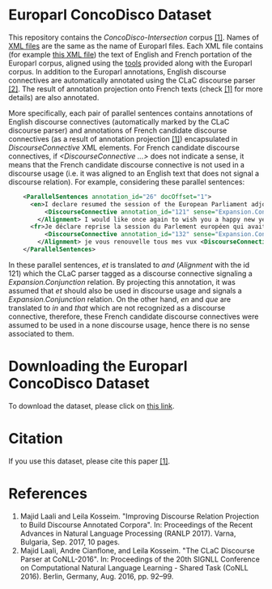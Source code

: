 # Europarl ConcoDisco Dataset

This repository contains the *ConcoDisco-Intersection* corpus [\[1\]](#markdown-header-references). Names of [XML files](https://bitbucket.org/mjlaali/europarl-concodisco/src/0ff1801dcba18d91d38025fffdb2e30d1acddca0/xml-files/?at=master) are the same as the name of Europarl files. Each XML file contains (for example [this XML file](https://bitbucket.org/mjlaali/europarl-concodisco/src/0ff1801dcba18d91d38025fffdb2e30d1acddca0/xml-files/ep-00-01-17.xml?at=master)) the text of English and French portation of the Europarl corpus, aligned using the [tools](http://www.statmt.org/europarl/v7/tools.tgz) provided along with the Europarl corpus. In addition to the Europarl annotations, English discourse connectives are automatically annotated using the CLaC discourse parser [\[2\]](#markdown-header-references). The result of annotation projection onto French texts (check [\[1\]](#markdown-header-references) for more details) are also annotated.

More specifically, each pair of parallel sentences contains annotations of English discourse connectives (automatically marked by the CLaC discourse parser) and annotations of French candidate discourse connectives (as a result of annotation projection [\[1\]](#markdown-header-references)) encapsulated in *DiscourseConnective* XML elements. For French candidate discourse connectives, if *<DiscourseConnective ...>* does not indicate a sense, it means that the French candidate discourse connective is not used in a discourse usage (i.e. it was aligned to an English text that does not signal a discourse relation). For example, considering these parallel sentences:

```xml
    <ParallelSentences annotation_id="26" docOffset="1">
      <en>I declare resumed the session of the European Parliament adjourned on Friday 17 December 1999, <Alignment alignment="Alignment-132" annotation_id="121">
          <DiscourseConnective annotation_id="121" sense="Expansion.Conjunction">and</DiscourseConnective>
        </Alignment> I would like once again to wish you a happy new year in the hope that you enjoyed a pleasant festive period.</en>
      <fr>Je déclare reprise la session du Parlement européen qui avait été interrompue le vendredi 17 décembre dernier <Alignment alignment="Alignment-121" annotation_id="132">
          <DiscourseConnective annotation_id="132" sense="Expansion.Conjunction">et</DiscourseConnective>
        </Alignment> je vous renouvelle tous mes vux <DiscourseConnective annotation_id="167">en</DiscourseConnective> espérant <DiscourseConnective annotation_id="179">que</DiscourseConnective> vous avez passé de bonnes vacances.</fr>
    </ParallelSentences>
```

In these parallel sentences, *et* is translated to *and* (*Alignment* with the id 121) which the CLaC parser tagged as a discourse connective signaling a *Expansion.Conjunction* relation. By projecting this annotation, it was assumed that *et* should also be used in discourse usage and signals a *Expansion.Conjunction* relation. On the other hand, *en* and *que* are translated to *in* and *that* which are not recognized as a discourse connective, therefore, these French candidate discourse connectives were assumed to be used in a none discourse usage, hence there is no sense associated to them. 

# Downloading the Europarl ConcoDisco Dataset

To download the dataset, please click on [this link](https://bitbucket.org/mjlaali/europarl-concodisco/get/0ff1801dcba1.zip).

# Citation
If you use this dataset, please cite this paper [\[1\]](#markdown-header-references).

# References

1. Majid Laali and Leila Kosseim. "Improving Discourse Relation Projection to Build Discourse Annotated Corpora". In: Proceedings of the Recent Advances in Natural Language Processing (RANLP 2017). Varna, Bulgaria, Sep. 2017, 10 pages.
2. Majid Laali, Andre Cianflone, and Leila Kosseim. "The CLaC Discourse Parser at CoNLL-2016". In: Proceedings of the 20th SIGNLL Conference on Computational Natural Language Learning - Shared Task (CoNLL 2016). Berlin, Germany, Aug. 2016, pp. 92–99.